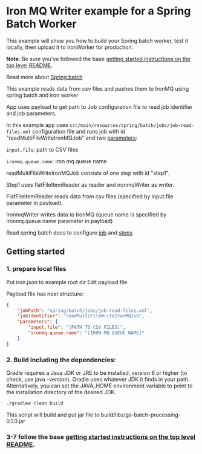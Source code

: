# Iron MQ Writer example for a Spring Batch Worker

This example will show you how to build your Spring batch worker, test it locally, then upload it
to IronWorker for production.

**Note**: Be sure you've followed the base [getting started instructions on the top level README](https://github.com/iron-io/dockerworker).

Read more about [Spring batch](http://docs.spring.io/spring-batch/trunk/reference/html/index.html)

This example reads data from csv files and pushes them to IronMQ using spring batch and iron worker

App uses payload to get path to Job configuration file to read job identifier and job parameters.

In this example app uses `src/main/resources/spring/batch/jobs/job-read-files.xml` configuration file 
and runs job with id "readMultiFileWriteIronMQJob" and two [parameters](http://docs.spring.io/spring-batch/trunk/reference/html/configureStep.html#late-binding):                                                                                                   

`input.file`: path to CSV files                                                                                                                                 

`ironmq.queue.name`: iron mq queue name


readMultiFileWriteIronMQJob consists of one step with id "step1". 

Step1 uses flatFileItemReader as reader and ironmqWriter as writer. 

FlatFileItemReader reads data from csv files (specified by input.file parameter in payload). 

IronmqWriter writes data to IronMQ (queue name is specified by ironmq.queue.name parameter in payload)


Read spring batch docs to configure [job](http://docs.spring.io/spring-batch/trunk/reference/html/configureJob.html) 
and [steps](http://docs.spring.io/spring-batch/trunk/reference/html/configureStep.html)

## Getting started

### 1. prepare local files

Put iron.json to example root dir
Edit payload file

Payload file has next structure:
```json
{
    "jobPath": "spring/batch/jobs/job-read-files.xml",
    "jobIdentifier": "readMultiFileWriteIronMQJob",
    "parameters": {
        "input.file": "[PATH TO CSV FILES]",
        "ironmq.queue.name": "[IRON MQ QUEUE NAME]"
    }
}
```


### 2. Build including the dependencies:

Gradle requires a Java JDK or JRE to be installed, version 6 or higher (to check, use java -version). 
Gradle uses whatever JDK it finds in your path. Alternatively, you can set the JAVA_HOME environment variable to point to the installation directory of the desired JDK.

```sh
./gradlew clean build
```

This script will build and put jar file to build/libs/gs-batch-processing-0.1.0.jar

### 3-7 follow the base [getting started instructions on the top level README](https://github.com/BupycHuk/iron_worker_spring_batch).
